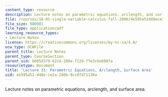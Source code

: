 ```yaml
---
content_type: resource
description: Lecture notes on parametric equations, arclength, and surface area.
file: /courses/18-01-single-variable-calculus-fall-2006/4e595a52d48ece2a2d6b9cc8fd71136a_lec31.pdf
file_size: 980981
file_type: application/pdf
learning_resource_types:
- Lecture Notes
license: https://creativecommons.org/licenses/by-nc-sa/4.0/
ocw_type: OCWFile
parent_title: Lecture Notes
parent_type: CourseSection
parent_uid: 6005d379-62c4-200a-f129-7fe3c6e6007a
resourcetype: Document
title: 'Lecture 31: Parametric Equations, Arclength, Surface Area'
uid: 4e595a52-d48e-ce2a-2d6b-9cc8fd71136a
---
```

Lecture notes on parametric equations, arclength, and surface area.
